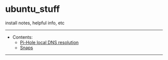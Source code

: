 # ubuntu_stuff
install notes, helpful info, etc

____
- Contents:
  - [Pi-Hole local DNS resolution](pi-hole_dns.md)
  - [Snaps](snaps.md)

____
